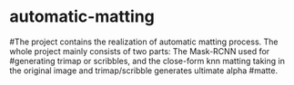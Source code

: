 # automatic-matting
#The project contains the realization of automatic matting process. The whole project mainly consists of two parts: The Mask-RCNN used for #generating trimap or scribbles, and the close-form knn matting taking in the original image and trimap/scribble generates ultimate alpha #matte.

